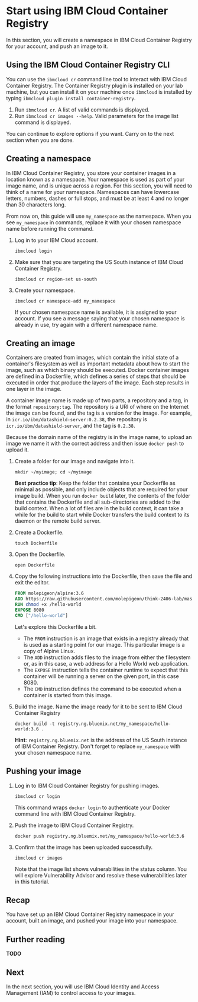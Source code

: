 # Start using IBM Cloud Container Registry

In this section, you will create a namespace in IBM Cloud Container Registry for your account, and push an image to it.

## Using the IBM Cloud Container Registry CLI

You can use the `ibmcloud cr` command line tool to interact with IBM Cloud Container Registry. The Container Registry plugin is installed on your lab machine, but you can install it on your machine once `ibmcloud` is installed by typing `ibmcloud plugin install container-registry`.

1. Run `ibmcloud cr`. A list of valid commands is displayed.
2. Run `ibmcloud cr images --help`. Valid parameters for the image list command is displayed.

You can continue to explore options if you want. Carry on to the next section when you are done.

## Creating a namespace

In IBM Cloud Container Registry, you store your container images in a location known as a namespace. Your namespace is used as part of your image name, and is unique across a region. For this section, you will need to think of a name for your namespace. Namespaces can have lowercase letters, numbers, dashes or full stops, and must be at least 4 and no longer than 30 characters long.

From now on, this guide will use `my_namespace` as the namespace. When you see `my_namespace` in commands, replace it with your chosen namespace name before running the command.

1. Log in to your IBM Cloud account.

    `ibmcloud login`

2. Make sure that you are targeting the US South instance of IBM Cloud Container Registry.

    `ibmcloud cr region-set us-south`

3. Create your namespace.

    `ibmcloud cr namespace-add my_namespace`

    If your chosen namespace name is available, it is assigned to your account. If you see a message saying that your chosen namespace is already in use, try again with a different namespace name.

## Creating an image

Containers are created from images, which contain the initial state of a container's filesystem as well as important metadata about how to start the image, such as which binary should be executed. Docker container images are defined in a Dockerfile, which defines a series of steps that should be executed in order that produce the layers of the image. Each step results in one layer in the image.

A container image name is made up of two parts, a repository and a tag, in the format `repository:tag`. The repository is a URI of where on the Internet the image can be found, and the tag is a version for the image. For example, in `icr.io/ibm/datashield-server:0.2.38`, the repository is `icr.io/ibm/datashield-server`, and the tag is `0.2.38`.

Because the domain name of the registry is in the image name, to upload an image we name it with the correct address and then issue `docker push` to upload it.

1. Create a folder for our image and navigate into it.

    `mkdir ~/myimage; cd ~/myimage`

    **Best practice tip**: Keep the folder that contains your Dockerfile as minimal as possible, and only include objects that are required for your image build. When you run `docker build` later, the contents of the folder that contains the Dockerfile and all sub-directories are added to the build context. When a lot of files are in the build context, it can take a while for the build to start while Docker transfers the build context to its daemon or the remote build server.

2. Create a Dockerfile.

    `touch Dockerfile`

3. Open the Dockerfile.

    `open Dockerfile`

4. Copy the following instructions into the Dockerfile, then save the file and exit the editor.

    ```Dockerfile
    FROM molepigeon/alpine:3.6
    ADD https://raw.githubusercontent.com/molepigeon/think-2406-lab/master/hello-world-app/hello-world /hello-world
    RUN chmod +x /hello-world
    EXPOSE 8080
    CMD ["/hello-world"]
    ```

    Let's explore this Dockerfile a bit.

    * The `FROM` instruction is an image that exists in a registry already that is used as a starting point for our image. This particular image is a copy of Alpine Linux.
    * The `ADD` instruction adds files to the image from either the filesystem or, as in this case, a web address for a Hello World web application.
    * The `EXPOSE` instruction tells the container runtime to expect that this container will be running a server on the given port, in this case 8080.
    * The `CMD` instruction defines the command to be executed when a container is started from this image.

5. Build the image. Name the image ready for it to be sent to IBM Cloud Container Registry

    `docker build -t registry.ng.bluemix.net/my_namespace/hello-world:3.6 .`

    **Hint**: `registry.ng.bluemix.net` is the address of the US South instance of IBM Container Registry. Don't forget to replace `my_namespace` with your chosen namespace name.

## Pushing your image

1. Log in to IBM Cloud Container Registry for pushing images.

    `ibmcloud cr login`

    This command wraps `docker login` to authenticate your Docker command line with IBM Cloud Container Registry.

2. Push the image to IBM Cloud Container Registry.

    `docker push registry.ng.bluemix.net/my_namespace/hello-world:3.6`

3. Confirm that the image has been uploaded successfully.

    `ibmcloud cr images`

    Note that the image list shows vulnerabilities in the status column. You will explore Vulnerability Advisor and resolve these vulnerabilities later in this tutorial.

## Recap

You have set up an IBM Cloud Container Registry namespace in your account, built an image, and pushed your image into your namespace.

## Further reading

**TODO**

## Next

In the next section, you will use IBM Cloud Identity and Access Management (IAM) to control access to your images.
